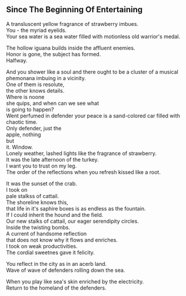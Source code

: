 Since The Beginning Of Entertaining
-----------------------------------
A transluscent yellow fragrance of strawberry imbues.  
You - the myriad eyelids.  
Your sea water is a sea water filled with motionless old warrior's medal.  
  
The hollow iguana builds inside the affluent enemies.  
Honor is gone, the subject has formed.  
Halfway.  
  
And you shower like a soul and there ought to be a cluster of a musical phemonana imbuing in a vicinity.  
One of them is resolute,  
the other knows details.  
Where is noone  
she quips, and when can we see what  
is going to happen?  
Went perfumed in defender your peace is a sand-colored car filled with chaotic time.  
Only defender, just the  
apple, nothing  
but  
it. Window.  
Lonely weather, lashed lights like the fragrance of strawberry.  
It was the late afternoon of the turkey.  
I want you to trust on my leg.  
The order of the reflections when you refresh kissed like a root.  
  
It was the sunset of the crab.  
I took on  
pale stalkss of cattail.  
The shoreline knows this,  
that life in it's saphire boxes is as endless as the fountain.  
If I could inherit the hound and the field.  
Our new stalks of cattail, our eager serendipity circles.  
Inside the twisting bombs.  
A current of handsome reflection  
that does not know why it flows and enriches.  
I took on weak productivities.  
The cordial sweetnes gave it felicity.  
  
You reflect in the city as in an acerb land.  
Wave of wave of defenders rolling down the sea.  
  
When you play like sea's skin enriched by the electricity.  
Return to the homeland of the defenders.  
